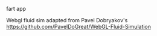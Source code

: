 fart app

Webgl fluid sim adapted from Pavel Dobryakov's https://github.com/PavelDoGreat/WebGL-Fluid-Simulation
